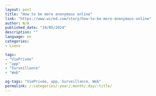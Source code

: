 ```yaml
---
layout: post
title: "How to be more anonymous online"
link: "https://www.wired.com/story/how-to-be-more-anonymous-online"
author: N/A
published_date: "19/05/2024"
description: ""
language: en
categories:
- Liens

tags:
- "ViePrivée"
- "app"
- "Surveillance"
- "Web"

og-tags: "ViePrivée, app, Surveillance, Web"
permalink: /:categories/:year/:month/:day/:title/
---
```

